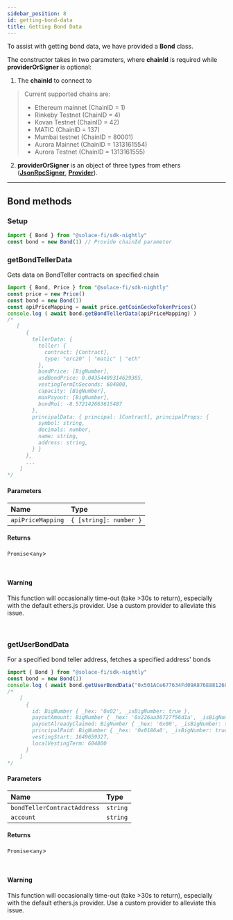 ```yaml
---
sidebar_position: 8
id: getting-bond-data
title: Getting Bond Data
---
```


To assist with getting bond data, we have provided a **Bond** class.

The constructor takes in two parameters, where **chainId** is required while **providerOrSigner** is optional:

1. The **chainId** to connect to

> Current supported chains are:
> - Ethereum mainnet (ChainID = 1)
> - Rinkeby Testnet (ChainID = 4)
> - Kovan Testnet (ChainID = 42)
> - MATIC (ChainID = 137)
> - Mumbai testnet (ChainID = 80001)
> - Aurora Mainnet (ChainID = 1313161554)
> - Aurora Testnet (ChainID = 1313161555)

2. **providerOrSigner** is an object of three types from ethers ([**JsonRpcSigner**](https://docs.ethers.io/v5/api/providers/jsonrpc-provider/#JsonRpcSigner), [**Provider**](https://docs.ethers.io/v5/api/providers/provider/)).

---

## **Bond methods**

### **Setup**
```js
import { Bond } from "@solace-fi/sdk-nightly"
const bond = new Bond(1) // Provide chainId parameter
```

### **getBondTellerData**

Gets data on BondTeller contracts on specified chain

```js
import { Bond, Price } from "@solace-fi/sdk-nightly"
const price = new Price()
const bond = new Bond(1)
const apiPriceMapping = await price.getCoinGeckoTokenPrices()
console.log ( await bond.getBondTellerData(apiPriceMapping) )
/*
   [
      {
        tellerData: {
          teller: {
            contract: [Contract],
            type: "erc20" | "matic" | "eth"
          },
          bondPrice: [BigNumber],
          usdBondPrice: 0.04354409314629305,
          vestingTermInSeconds: 604800,
          capacity: [BigNumber],
          maxPayout: [BigNumber],
          bondRoi: -8.572142663615487
        },
        principalData: { principal: [Contract], principalProps: {
          symbol: string,
          decimals: number,
          name: string,
          address: string,
        } }
      },
      ...
    ]
*/
```

#### Parameters

| Name | Type |
| :------ | :------ |
| `apiPriceMapping` | `{ [string]: number }` |

#### Returns

`Promise`<`any`\>

<br/>

#### Warning

This function will occasionally time-out (take >30s to return), especially with the default ethers.js provider. Use a custom provider to alleviate this issue.

<br/>

### **getUserBondData**

For a specified bond teller address, fetches a specified address' bonds

```js
import { Bond } from "@solace-fi/sdk-nightly"
const bond = new Bond(1)
console.log ( await bond.getUserBondData("0x501ACe677634Fd09A876E88126076933b686967a", "0xe7aba95073a85abd4ce82487c7fdfa860024b6cc") )
/*
    [
      {
        id: BigNumber { _hex: '0x02', _isBigNumber: true },
        payoutAmount: BigNumber { _hex: '0x226aa36727f56d1a', _isBigNumber: true },
        payoutAlreadyClaimed: BigNumber { _hex: '0x00', _isBigNumber: true },
        principalPaid: BigNumber { _hex: '0x0186a0', _isBigNumber: true },
        vestingStart: 1649659327,
        localVestingTerm: 604800
      }
    ]
*/
```

#### Parameters

| Name | Type |
| :------ | :------ |
| `bondTellerContractAddress` | `string` |
| `account` | `string` |

#### Returns

`Promise`<`any`\>

<br/>

#### Warning

This function will occasionally time-out (take >30s to return), especially with the default ethers.js provider. Use a custom provider to alleviate this issue.